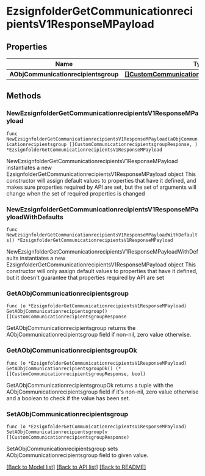 # EzsignfolderGetCommunicationrecipientsV1ResponseMPayload

## Properties

Name | Type | Description | Notes
------------ | ------------- | ------------- | -------------
**AObjCommunicationrecipientsgroup** | [**[]CustomCommunicationrecipientsgroupResponse**](CustomCommunicationrecipientsgroupResponse.md) |  | 

## Methods

### NewEzsignfolderGetCommunicationrecipientsV1ResponseMPayload

`func NewEzsignfolderGetCommunicationrecipientsV1ResponseMPayload(aObjCommunicationrecipientsgroup []CustomCommunicationrecipientsgroupResponse, ) *EzsignfolderGetCommunicationrecipientsV1ResponseMPayload`

NewEzsignfolderGetCommunicationrecipientsV1ResponseMPayload instantiates a new EzsignfolderGetCommunicationrecipientsV1ResponseMPayload object
This constructor will assign default values to properties that have it defined,
and makes sure properties required by API are set, but the set of arguments
will change when the set of required properties is changed

### NewEzsignfolderGetCommunicationrecipientsV1ResponseMPayloadWithDefaults

`func NewEzsignfolderGetCommunicationrecipientsV1ResponseMPayloadWithDefaults() *EzsignfolderGetCommunicationrecipientsV1ResponseMPayload`

NewEzsignfolderGetCommunicationrecipientsV1ResponseMPayloadWithDefaults instantiates a new EzsignfolderGetCommunicationrecipientsV1ResponseMPayload object
This constructor will only assign default values to properties that have it defined,
but it doesn't guarantee that properties required by API are set

### GetAObjCommunicationrecipientsgroup

`func (o *EzsignfolderGetCommunicationrecipientsV1ResponseMPayload) GetAObjCommunicationrecipientsgroup() []CustomCommunicationrecipientsgroupResponse`

GetAObjCommunicationrecipientsgroup returns the AObjCommunicationrecipientsgroup field if non-nil, zero value otherwise.

### GetAObjCommunicationrecipientsgroupOk

`func (o *EzsignfolderGetCommunicationrecipientsV1ResponseMPayload) GetAObjCommunicationrecipientsgroupOk() (*[]CustomCommunicationrecipientsgroupResponse, bool)`

GetAObjCommunicationrecipientsgroupOk returns a tuple with the AObjCommunicationrecipientsgroup field if it's non-nil, zero value otherwise
and a boolean to check if the value has been set.

### SetAObjCommunicationrecipientsgroup

`func (o *EzsignfolderGetCommunicationrecipientsV1ResponseMPayload) SetAObjCommunicationrecipientsgroup(v []CustomCommunicationrecipientsgroupResponse)`

SetAObjCommunicationrecipientsgroup sets AObjCommunicationrecipientsgroup field to given value.



[[Back to Model list]](../README.md#documentation-for-models) [[Back to API list]](../README.md#documentation-for-api-endpoints) [[Back to README]](../README.md)


